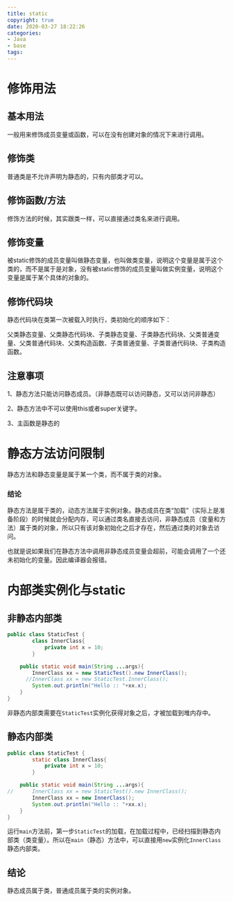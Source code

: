 ```yaml
---
title: static
copyright: true
date: 2020-03-27 18:22:26
categories:
- Java
- base
tags:
---
```


# 修饰用法

## 基本用法

一般用来修饰成员变量或函数，可以在没有创建对象的情况下来进行调用。

## 修饰类

普通类是不允许声明为静态的，只有内部类才可以。

<!-- more -->

## 修饰函数/方法

修饰方法的时候，其实跟类一样，可以直接通过类名来进行调用。

## 修饰变量

被static修饰的成员变量叫做静态变量，也叫做类变量，说明这个变量是属于这个类的，而不是属于是对象，没有被static修饰的成员变量叫做实例变量，说明这个变量是属于某个具体的对象的。

## 修饰代码块

静态代码块在类第一次被载入时执行，类初始化的顺序如下：

父类静态变量、父类静态代码块、子类静态变量、子类静态代码块、父类普通变量、父类普通代码块、父类构造函数、子类普通变量、子类普通代码块、子类构造函数。

## 注意事项

1、静态方法只能访问静态成员。（非静态既可以访问静态，又可以访问非静态）

2、静态方法中不可以使用this或者super关键字。

3、主函数是静态的

# 静态方法访问限制

静态方法和静态变量是属于某一个类，而不属于类的对象。

### 结论

静态方法是属于类的，动态方法属于实例对象。静态成员在类“加载”（实际上是准备阶段）的时候就会分配内存，可以通过类名直接去访问，非静态成员（变量和方法）属于类的对象，所以只有该对象初始化之后才存在，然后通过类的对象去访问。

也就是说如果我们在静态方法中调用非静态成员变量会超前，可能会调用了一个还未初始化的变量。因此编译器会报错。

# 内部类实例化与static

## 非静态内部类

```java
public class StaticTest {
        class InnerClass{
            private int x = 10;
        }

    public static void main(String ...args){
        InnerClass xx = new StaticTest().new InnerClass();
      //InnerClass xx = new StaticTest.InnerClass();
        System.out.println("Hello :: "+xx.x);
    }
}
```

非静态内部类需要在`StaticTest`实例化获得对象之后，才被加载到堆内存中。

## 静态内部类

```java
public class StaticTest {
        static class InnerClass{
            private int x = 10;
        }

    public static void main(String ...args){
//      InnerClass xx = new StaticTest().new InnerClass();
        InnerClass xx = new InnerClass();
        System.out.println("Hello :: "+xx.x);
    }
}
```

运行`main`方法前，第一步`StaticTest`的加载，在加载过程中，已经扫描到静态内部类（类变量）。所以在`main`（静态）方法中，可以直接用`new`实例化`InnerClass`静态内部类。

## 结论

静态成员属于类，普通成员属于类的实例对象。